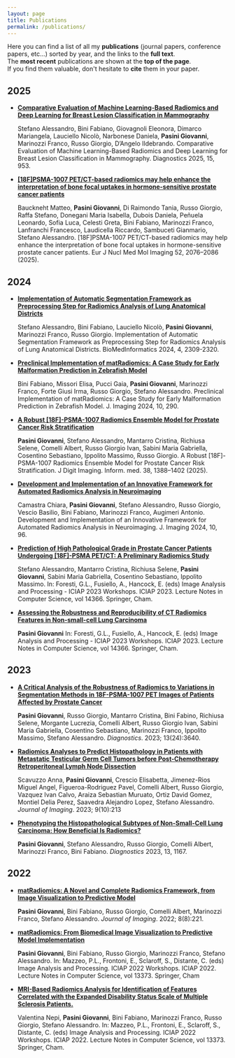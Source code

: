 ```yaml
---
layout: page
title: Publications
permalink: /publications/
---
```

Here you can find a list of all my **publications** (journal papers, conference papers, etc...) sorted by year, and  the links to the **full text**.  
The **most recent** publications are shown at the **top of the page**.  
If you find them valuable, don't hesitate to **cite** them in your paper.

## 2025
- **[Comparative Evaluation of Machine Learning-Based Radiomics and Deep Learning for Breast Lesion Classification in Mammography](https://doi.org/10.3390/diagnostics15080953)**

    Stefano Alessandro, Bini Fabiano, Giovagnoli Eleonora, Dimarco Mariangela, Lauciello Nicolò, Narbonese Daniela, **Pasini Giovanni**,  Marinozzi Franco, Russo Giorgio, D’Angelo Ildebrando. Comparative Evaluation of Machine Learning-Based Radiomics and Deep Learning for Breast Lesion Classification in Mammography. Diagnostics 2025, 15, 953.

- **[[18F]PSMA-1007 PET/CT-based radiomics may help enhance the interpretation of bone focal uptakes in hormone-sensitive prostate cancer patients](https://doi.org/10.1007/s00259-025-07085-6)**

    Bauckneht Matteo, **Pasini Giovanni**, Di Raimondo Tania, Russo Giorgio, Raffa Stefano, Donegani Maria Isabella, Dubois Daniela, Peñuela Leonardo, Sofia Luca, Celesti Greta, Bini Fabiano, Marinozzi Franco, Lanfranchi Francesco, Laudicella Riccardo, Sambuceti Gianmario, Stefano Alessandro. [18F]PSMA-1007 PET/CT-based radiomics may help enhance the interpretation of bone focal uptakes in hormone-sensitive prostate cancer patients. Eur J Nucl Med Mol Imaging 52, 2076–2086 (2025). 

## 2024
- **[Implementation of Automatic Segmentation Framework as Preprocessing Step for Radiomics Analysis of Lung Anatomical Districts](https://doi.org/10.3390/biomedinformatics4040125)**

    Stefano Alessandro, Bini Fabiano, Lauciello Nicolò, **Pasini Giovanni**,  Marinozzi Franco, Russo Giorgio. Implementation of Automatic Segmentation Framework as Preprocessing Step for Radiomics Analysis of Lung Anatomical Districts. BioMedInformatics 2024, 4, 2309-2320. 

- **[Preclinical Implementation of matRadiomics: A Case Study for Early Malformation Prediction in Zebrafish Model](https://doi.org/10.3390/jimaging10110290)**

    Bini Fabiano, Missori  Elisa, Pucci Gaia, **Pasini Giovanni**, Marinozzi Franco, Forte Giusi Irma, Russo Giorgio, Stefano Alessandro. Preclinical Implementation of matRadiomics: A Case Study for Early Malformation Prediction in Zebrafish Model. J. Imaging 2024, 10, 290.

- **[A Robust [18F]-PSMA-1007 Radiomics Ensemble Model for Prostate Cancer Risk Stratification]( https://doi.org/10.1007/s10278-024-01281-w)**

    **Pasini Giovanni**, Stefano Alessandro, Mantarro Cristina, Richiusa Selene, Comelli Albert, Russo Giorgio Ivan, Sabini Maria Gabriella, Cosentino Sebastiano, Ippolito Massimo, Russo Giorgio. A Robust [18F]-PSMA-1007 Radiomics Ensemble Model for Prostate Cancer Risk Stratification. J Digit Imaging. Inform. med. 38, 1388–1402 (2025). 

- **[Development and Implementation of an Innovative Framework for Automated Radiomics Analysis in Neuroimaging](https://doi.org/10.3390/jimaging10040096)**

    Camastra Chiara, **Pasini Giovanni**, Stefano Alessandro, Russo Giorgio, Vescio Basilio, Bini Fabiano, Marinozzi Franco, Augimeri Antonio.  Development and Implementation of an Innovative Framework for Automated Radiomics Analysis in Neuroimaging. J. Imaging 2024, 10, 96. 

- **[Prediction of High Pathological Grade in Prostate Cancer Patients Undergoing [18F]-PSMA PET/CT: A Preliminary Radiomics Study](https://doi.org/10.1007/978-3-031-51026-7_5)**

    Stefano Alessandro, Mantarro Cristina, Richiusa Selene, **Pasini Giovanni**, Sabini Maria Gabriella, Cosentino Sebastiano, Ippolito Massimo. In: Foresti, G.L., Fusiello, A., Hancock, E. (eds) Image Analysis and Processing - ICIAP 2023 Workshops. ICIAP 2023. Lecture Notes in Computer Science, vol 14366. Springer, Cham.

- **[Assessing the Robustness and Reproducibility of CT Radiomics Features in Non-small-cell Lung Carcinoma](https://doi.org/10.1007/978-3-031-51026-7_4)**

    **Pasini Giovanni** In: Foresti, G.L., Fusiello, A., Hancock, E. (eds) Image Analysis and Processing - ICIAP 2023 Workshops. ICIAP 2023. Lecture Notes in Computer Science, vol 14366. Springer, Cham.
    
## 2023
- **[A Critical Analysis of the Robustness of Radiomics to Variations in Segmentation Methods in 18F-PSMA-1007 PET Images of Patients Affected by Prostate Cancer](https://doi.org/10.3390/diagnostics13243640)**

    **Pasini Giovanni**, Russo Giorgio, Mantarro Cristina, Bini Fabino, Richiusa Selene, Morgante Lucrezia, Comelli Albert, Russo Giorgio Ivan, Sabini Maria Gabriella, Cosentino Sebastiano, Marinozzi Franco, Ippolito Massimo, Stefano Alessandro. *Diagnostics*. 2023; 13(24):3640.

- **[Radiomics Analyses to Predict Histopathology in Patients with Metastatic Testicular Germ Cell Tumors before Post-Chemotherapy Retroperitoneal Lymph Node Dissection](https://doi.org/10.3390/jimaging9100213)**

    Scavuzzo Anna, **Pasini Giovanni**, Crescio Elisabetta, Jimenez-Rios Miguel Angel, Figueroa-Rodriguez Pavel, Comelli Albert, Russo Giorgio, Vazquez Ivan Calvo, Araiza Sebastian Muruato, Ortiz David Gomez, Montiel Delia Perez, Saavedra Alejandro Lopez, Stefano Alessandro. *Journal of Imaging*. 2023; 9(10):213

- **[Phenotyping the Histopathological Subtypes of Non-Small-Cell Lung Carcinoma: How Beneficial Is Radiomics?](https://doi.org/10.3390/diagnostics13061167)**

    **Pasini Giovanni**, Stefano Alessandro, Russo Giorgio, Comelli Albert, Marinozzi Franco, Bini Fabiano. *Diagnostics* 2023, 13, 1167.

## 2022
- **[matRadiomics: A Novel and Complete Radiomics Framework, from Image Visualization to Predictive Model](https://doi.org/10.3390/jimaging8080221)**

    **Pasini Giovanni**, Bini Fabiano, Russo Giorgio, Comelli Albert, Marinozzi Franco, Stefano Alessandro. *Journal of Imaging*. 2022; 8(8):221.

- **[matRadiomics: From Biomedical Image Visualization to Predictive Model Implementation](https://doi.org/10.1007/978-3-031-13321-3_33)** 

    **Pasini Giovanni**, Bini Fabiano, Russo Giorgio, Marinozzi Franco, Stefano Alessandro. In: Mazzeo, P.L., Frontoni, E., Sclaroff, S., Distante, C. (eds) Image Analysis and Processing. ICIAP 2022 Workshops. ICIAP 2022. Lecture Notes in Computer Science, vol 13373. Springer, Cham

- **[MRI-Based Radiomics Analysis for Identification of Features Correlated with the Expanded Disability Status Scale of Multiple Sclerosis Patients.](https://doi.org/10.1007/978-3-031-13321-3_32)**

    Valentina Nepi, **Pasini Giovanni**, Bini Fabiano, Marinozzi Franco, Russo Giorgio, Stefano Alessandro. In: Mazzeo, P.L., Frontoni, E., Sclaroff, S., Distante, C. (eds) Image Analysis and Processing. ICIAP 2022 Workshops. ICIAP 2022. Lecture Notes in Computer Science, vol 13373. Springer, Cham.
